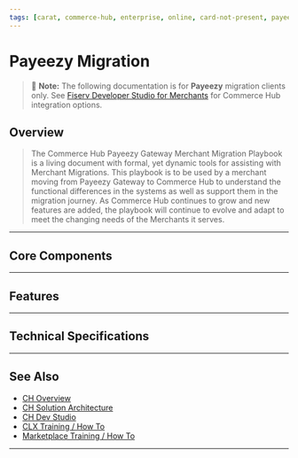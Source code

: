 ```yaml
---
tags: [carat, commerce-hub, enterprise, online, card-not-present, payeezy]
---
```


# Payeezy Migration

<!-- theme: danger -->
>  :memo: **Note:** The following documentation is for **Payeezy** migration clients only. See [Fiserv Developer Studio for Merchants](https://developer.fiserv.com/merchants) for Commerce Hub integration options.

## Overview

>The Commerce Hub Payeezy Gateway Merchant Migration Playbook is a living document with formal, yet dynamic tools for assisting with Merchant Migrations. This playbook is to be used by a merchant moving from Payeezy Gateway to Commerce Hub to understand the functional differences in the systems as well as support them in the migration journey. As Commerce Hub continues to grow and new features are added, the playbook will continue to evolve and adapt to meet the changing needs of the Merchants it serves.  

---

## Core Components

<!-- type: row -->
<!-- type: card
title: API Structure
description: Differences in API
[Learn More](?path=docs/Resources/Guides/Payeezy/Payeezy-Migration-ExtendedCoreAPI.md)
-->

<!-- type: card
title: Configuration
description: Differences in Configuration.
[Learn More](?path=docs/Resources/Guides/Payeezy/Payeezy-Migration-ExtendedCoreConfig.md)
-->

<!-- type: card
title: Virtual Terminal
description: Differences in Virtual Terminal functionality.
[Learn More](?path=docs/Resources/Guides/Payeezy/Payeezy-Migration-ExtendedCoreVT.md)
-->

<!-- type: card
title: Reporting
description: Differences in Reporting capabilities.
[Learn More](?path=docs/Resources/Guides/Payeezy/Payeezy-Migration-ExtendedCoreReporting.md)
-->
<!-- type: row-end -->
---

## Features
<!-- type: row -->
<!-- type: card
title: Velocity Controls
description: Velocity Contorls core differences
[Learn More](?path=docs/Resources/Guides/Payeezy/Payeezy-Migration-ExtendedFeaturesVelocity.md)
-->

<!-- type: card
title: AVS Filters
description: AVS Filters core differences
[Learn More](?path=docs/Resources/Guides/Payeezy/Payeezy-Migration-ExtendedFeaturesAVS.md)
-->

<!-- type: card
title: CVV2 Filters
description: CVV2 Filters core differences
[Learn More](?path=docs/Resources/Guides/Payeezy/Payeezy-Migration-ExtendedFeaturesCVV2.md)
-->

<!-- type: card
title: Soft Descriptors
description: Soft Descriptors core differences
[Learn More](?path=docs/Resources/Guides/Payeezy/Payeezy-Migration-ExtendedFeaturesSoftD.md)
-->
<!-- type: row-end -->
<!-- type: row -->
<!-- type: card
title: Tokenization
description: Tokenization core differences
[Learn More](?path=docs/Resources/Guides/Payeezy/Payeezy-Migration-ExtendedFeaturesTokens.md)
-->

<!-- type: card
title: Encrypted Wallet
description: Encrypted Wallet core differences
[Learn More](?path=docs/Resources/Guides/Payeezy/Payeezy-Migration-ExtendedFeaturesEncWallet.md)
-->

<!-- type: card
title: Decrypted Wallet
description: Decrypted Wallet core differences
[Learn More](?path=docs/Resources/Guides/Payeezy/Payeezy-Migration-ExtendedFeaturesDecWallet.md)
-->

<!-- type: card
title: Account Verification
description: Account Verification core differences
[Learn More](?path=docs/Resources/Guides/Payeezy/Payeezy-Migration-ExtendedFeaturesAcctVer.md)
-->
<!-- type: row-end -->
<!-- type: row -->
<!-- type: card
title: Quick Key
description: Quick Key core differences
[Learn More](?path=docs/Resources/Guides/Payeezy/Payeezy-Migration-ExtendedFeaturesQuickKey.md)
-->
<!-- type: row-end -->
---

## Technical Specifications

<!-- type: row -->
<!-- type: card
title: Element Level Mapping
description: A guide to understanding the differences in the API Structure, Configuration of Account, Virtual Terminal functionality and Reporting capabilities as you migrate from Payeezy to Commerce Hub.
[Learn More](?path=docs/Resources/API-Documents/Payments_VAS/Verification.md)
-->

<!-- type: card
title: Required Fields
description: For each feature, a summary of differences between Payeezy and Commerce Hub Core Components.
[Learn More](?path=docs/Resources/API-Documents/Payments_VAS/Verification.md)
-->

<!-- type: card
title: CTR Creation
description: Element level mapping for request and response payloads, required fields and CTR creation.
[Learn More](?path=docs/Resources/API-Documents/Payments_VAS/Verification.md)
-->
<!-- type: row-end -->
---

## See Also

- [CH Overview](?path=docs/Resources/API-Documents/Payments_VAS/Verification.md)
- [CH Solution Architecture](?path=docs/Resources/API-Documents/Payments_VAS/Verification.md)
- [CH Dev Studio](?path=docs/Resources/API-Documents/Payments_VAS/Verification.md)
- [CLX Training / How To](?path=docs/Resources/API-Documents/Payments_VAS/Verification.md)
- [Marketplace Training / How To](?path=docs/Resources/API-Documents/Payments_VAS/Verification.md)


---
